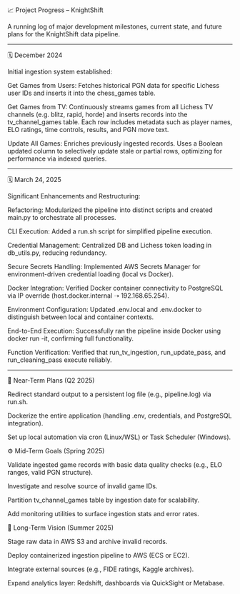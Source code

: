 📈 Project Progress – KnightShift

A running log of major development milestones, current state, and future plans for the KnightShift data pipeline.

------------------------------------

🗓 December 2024

Initial ingestion system established:

Get Games from Users:
Fetches historical PGN data for specific Lichess user IDs and inserts it into the chess_games table.

Get Games from TV:
Continuously streams games from all Lichess TV channels (e.g. blitz, rapid, horde) and inserts records into the tv_channel_games table. Each row includes metadata such as player names, ELO ratings, time controls, results, and PGN move text.

Update All Games:
Enriches previously ingested records. Uses a Boolean updated column to selectively update stale or partial rows, optimizing for performance via indexed queries.

------------------------------------

🗓 March 24, 2025

Significant Enhancements and Restructuring:

Refactoring: Modularized the pipeline into distinct scripts and created main.py to orchestrate all processes.

CLI Execution: Added a run.sh script for simplified pipeline execution.

Credential Management: Centralized DB and Lichess token loading in db_utils.py, reducing redundancy.

Secure Secrets Handling: Implemented AWS Secrets Manager for environment-driven credential loading (local vs Docker).

Docker Integration: Verified Docker container connectivity to PostgreSQL via IP override (host.docker.internal ➝ 192.168.65.254).

Environment Configuration: Updated .env.local and .env.docker to distinguish between local and container contexts.

End-to-End Execution: Successfully ran the pipeline inside Docker using docker run -it, confirming full functionality.

Function Verification: Verified that run_tv_ingestion, run_update_pass, and run_cleaning_pass execute reliably.

------------------------------------

🔭 Near-Term Plans (Q2 2025)

 Redirect standard output to a persistent log file (e.g., pipeline.log) via run.sh.

 Dockerize the entire application (handling .env, credentials, and PostgreSQL integration).

 Set up local automation via cron (Linux/WSL) or Task Scheduler (Windows).

⚙️ Mid-Term Goals (Spring 2025)

 Validate ingested game records with basic data quality checks (e.g., ELO ranges, valid PGN structure).

 Investigate and resolve source of invalid game IDs.

 Partition tv_channel_games table by ingestion date for scalability.

 Add monitoring utilities to surface ingestion stats and error rates.

🚀 Long-Term Vision (Summer 2025)

 Stage raw data in AWS S3 and archive invalid records.

 Deploy containerized ingestion pipeline to AWS (ECS or EC2).

 Integrate external sources (e.g., FIDE ratings, Kaggle archives).

 Expand analytics layer: Redshift, dashboards via QuickSight or Metabase.

